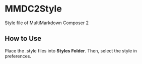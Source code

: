 # MMDC2Style #

Style file of MultiMarkdown Composer 2

## How to Use ##

Place the  .style files into **Styles Folder**. Then, select the style in preferences.